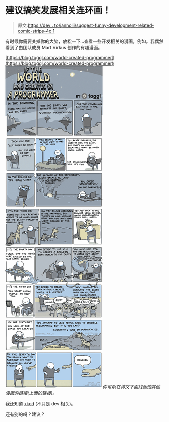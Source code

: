 # 建议搞笑发展相关连环画！

> 原文:[https://dev . to/jannolii/suggest-funny-development-related-comic-strips-4o 1](https://dev.to/jannolii/suggest-funny-development-related-comic-strips-4o1)

有时候你需要关掉你的大脑，放松一下...查看一些开发相关的漫画，例如。我偶然看到了由团队成员 Mart Virkus 创作的有趣漫画。

[https://blog.toggl.com/world-created-programmer](https://blog.toggl.com/world-created-programmer)
[![If The World Was Created By A Programmer](img/da0f4254cd55a7ff5cd2df6b50fa788f.png)](https://res.cloudinary.com/practicaldev/image/fetch/s--22zL3QYQ--/c_limit%2Cf_auto%2Cfl_progressive%2Cq_auto%2Cw_880/https://blog.toggl.com/wp-content/uploads/2017/10/toggl-if-the-world-was-created-by-a-programmer.jpg)*你可以在博文下面找到他其他漫画的链接(上面的链接)。*

我还知道 [xkcd](https://xkcd.com) (不只是 dev 相关)。

还有别的吗？建议？